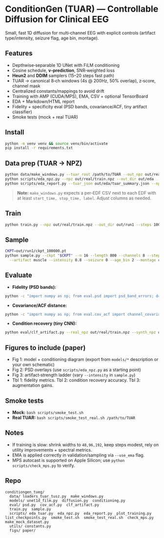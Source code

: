 # ConditionGen (TUAR) — Controllable Diffusion for Clinical EEG

Small, fast 1D diffusion for multi‑channel EEG with explicit controls (artifact type/intensity, seizure flag, age bin, montage).

## Features
- Depthwise‑separable 1D UNet with FiLM conditioning
- Cosine schedule, **v‑prediction**, SNR‑weighted loss
- **Heun2** and **DDIM** samplers (15–20 steps fast path)
- TUAR → canonical 8‑ch windows (4s @ 200Hz, 50% overlap), z‑score, channel mask
- Centralized constants/mappings to avoid drift
- Training with AMP (CUDA/MPS), EMA, CSV + optional TensorBoard
- EDA + Markdown/HTML report
- Fidelity + specificity eval (PSD bands, covariance/ACF, tiny artifact classifier)
- Smoke tests (mock + real TUAR)

## Install
```bash
python -m venv venv && source venv/bin/activate
pip install -r requirements.txt
```

## Data prep (TUAR → NPZ)
```bash
python data/make_windows.py --tuar_root /path/to/TUAR --out_npz out/real/train.npz --fs 200 --win_sec 4.0 --overlap 0.5
python scripts/eda_npz.py --npz out/real/train.npz --out_dir out/eda
python scripts/eda_report.py --tuar_json out/eda/tuar_summary.json --npz_json out/eda/npz_summary.json --out_md out/eda/EDA_Report.md --to_html
```

> **Note:** `make_windows.py` expects a per‑EDF CSV next to each EDF with at least `start_time, stop_time, label`. Adjust columns as needed.

## Train
```bash
python train.py --npz out/real/train.npz --out_dir out/run1 --steps 100000 --ckpt_every 5000 --log_tb
```

## Sample
```bash
CKPT=out/run1/ckpt_100000.pt
python sample.py --ckpt "$CKPT" --n 16 --length 800 --channels 8 --steps 20 --sampler heun2 --out_npz out/samples.npz --use_ema \
  --artifact muscle --intensity 0.8 --seizure 0 --age_bin 2 --montage canon8
```

## Evaluate
- **Fidelity (PSD bands):**
```bash
python -c "import numpy as np; from eval.psd import psd_band_errors; d=np.load('out/real/train.npz'); s=np.load('out/samples.npz'); print(psd_band_errors(d['x'][:16], s['x'][:16], fs=200))"
```
- **Covariance/ACF distance:**
```bash
python -c "import numpy as np; from eval.cov_acf import channel_covariance_distance, acf_distance; d=np.load('out/real/train.npz'); s=np.load('out/samples.npz'); print(channel_covariance_distance(d['x'][:16], s['x'][:16])); print(acf_distance(d['x'][:16], s['x'][:16]))"
```
- **Condition recovery (tiny CNN):**
```bash
python eval/clf_artifact.py --real_npz out/real/train.npz --synth_npz out/samples.npz
```

## Figures to include (paper)
- Fig 1: model + conditioning diagram (export from `models/*` description or your own schematic)
- Fig 2: PSD overlays (use `scripts/eda_npz.py` as a starting point)
- Fig 3: artifact‑strength ladder (vary `--intensity` in `sample.py`)
- Tbl 1: fidelity metrics. Tbl 2: condition recovery accuracy. Tbl 3: augmentation gains.

## Smoke tests
- **Mock:** `bash scripts/smoke_test.sh`
- **Real TUAR:** `bash scripts/smoke_test_real.sh /path/to/TUAR`

## Notes
- If training is slow: shrink widths to `48,96,192`, keep steps modest, rely on utility improvements + spectral metrics.
- EMA is applied correctly in validation/sampling via `--use_ema` flag.
- MPS autocast is supported on Apple Silicon; use `python scripts/check_mps.py` to verify.

## Repo
```
conditiongen_tueg/
  data/ loaders_tuar_tusz.py  make_windows.py
  models/ unet1d_film.py  diffusion.py  conditioning.py
  eval/ psd.py  cov_acf.py  clf_artifact.py
  train.py  sample.py
  scripts/ eda_tuar.py  eda_npz.py  eda_report.py  plot_training.py  list_checkpoints.py  smoke_test.sh  smoke_test_real.sh  check_mps.py  make_mock_dataset.py
  utils/ constants.py
  figs/ paper/
```
